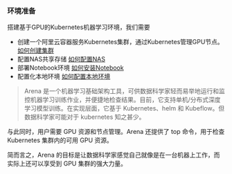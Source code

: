 ### 环境准备
搭建基于GPU的Kubernetes机器学习环境，我们需要
* 创建一个阿里云容器服务Kubernetes集群，通过Kubernetes管理GPU节点。 [如何创建集群](CREATE_CLUSTER.md)
* 配置NAS共享存储 [如何配置NAS](SETUP_NAS.md)
* 部署Notebook环境 [如何安装Notebook](INSTALL_Notebook.md)
* 配置化本地环境 [如何配置本地环境](SETUP_LOCAL.md)

> Arena 是一个机器学习基础架构工具，可供数据科学家轻而易举地运行和监控机器学习训练作业，并便捷地检查结果。目前，它支持单机/分布式深度学习模型训练。在实现层面，它基于 Kubernetes、helm 和 Kubeflow。但数据科学家可能对于 kubernetes 知之甚少。

与此同时，用户需要 GPU 资源和节点管理。Arena 还提供了 top 命令，用于检查 Kubernetes 集群内的可用 GPU 资源。

简而言之，Arena 的目标是让数据科学家感觉自己就像是在一台机器上工作，而实际上还可以享受到 GPU 集群的强大力量。
